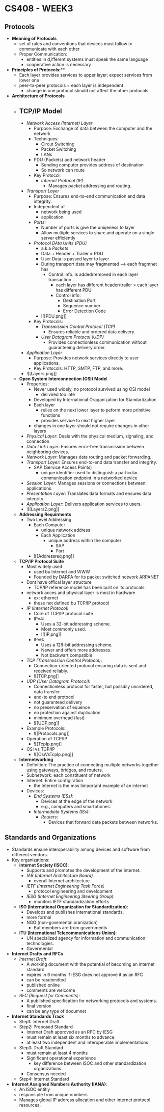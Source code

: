 # CS408 - WEEK3

## Protocols

- **Meaning of Protocols**
    - set of rules and conventions that devices must follow to communicate with each other
    - Proper Communication: 
        - entities in d,ifferent systems must speak the same language 
        - cooperative action is necessary
- **Principles of Protocols:****
    - Each layer provides services to upper layer; expect services from lower one
    - peer-to-peer protocols = each layer is independent
        - change in one protocol should not affect the other protocols
- **Architecture of Protocols**
    - **TCP/IP Model**
        - 
        - *Network Access (Internet) Layer*
            - Purpose: Exchange of data between the computer and the network
            - Techniques:
                - Circut Switching
                - Packet Switching
                - LANs
            - PDU (Packets) add network header
                - Sending computer provides address of destination
                - So network can route
            - Key Protocol: 
                - *Internet Protocol (IP)*
                    - Manages packet addressing and routing.
        - *Transport Layer*
            - Purpose: Ensures end-to-end communication and data integrity.
            - Independent of 
                - network being used
                - application
            - *Ports:*
                - Number of ports is give the uniqeness to layer
                -  Allow multiple services to share and operate on a single server efficiently
            - *Protocol DAta Units (PDU)*
                - a.k.a *Packets*
                - Data + Header + Trailer = PDU
                - User Data is passed layer to layer
                - During transport data may fragmented --\> each fragmnet has
                    - Control info. is added/removed in each layer transaction
                        - each layer has different header/trailer = each layer has different PDU
                        - Control info:
                            - Destination Port
                            - Sequence number
                            - Error Detection Code
                - ![[PDU.png]]
            - Key Protocols:
                - *Transmission Control Protocol (TCP)*
                    - Ensures reliable and ordered data delivery.
                - *User Datagram Protocol (UDP)*
                    - Provides connectionless communication without guaranteeing delivery order.
        - *Application Layer*
            - Purpose: Provides network services directly to user applications.
            - Key Protocols: HTTP, SMTP, FTP, and more.
        - ![[Layers.png]]
    - **Open System Interconnection (OSI) Model**
        - Properties:
            - Never used widely, no protocol survived using OSI model
                - delivired too late
            - Developed by International Oraganization for Standartization
            - Each layer 
                - relies on the next lower layer to peform more primitive functions
                - provides service to next higher layer
            - changes in one layer should not require changes in other layers
        - *Physical Layer*: Deals with the physical medium, signaling, and connection.
        - *Data Link Layer*: Ensures error-free transmission between neighboring devices.
        - *Network Layer*: Manages data routing and packet forwarding.
        - *Transport Layer*: Ensures end-to-end data transfer and integrity.
            - SAP (Service Access Points)
                - unique identifier used to distinguish a particular communication endpoint in a networked device
        - *Session Layer*: Manages sessions or connections between applications.
        - *Presentation Layer*: Translates data formats and ensures data integrity.
        - *Application Layer*: Delivers application services to users.
        - ![[Layers2.png]]
    - **Addressing Requirments**
        - Two Level Addressing
            - Each Computer
                - unique network address
                - Each Application
                    - unique address within the computer
                        - SAP
                        - Port
            - ![[Addressreq.png]]
    - **TCP/IP Protocol Suite**
        - Most widely used
            - used bu Internet and WWW
            - Founded by DARPA for its packet switched network ARPANET
        - Dont have offical layer structure
            - TCP/IP reference model has been bulit on its protocols
        - network acces and physical layer is most in hardware
            - ex: ethernet
            - these not defined bu TCP/IP protocol
        - *IP (Internet Protocol)*
            - Core of TCP/IP protocol suite
            - IPv4: 
                - Uses a 32-bit addressing scheme. 
                - Most commonly used.
                - ![[IP.png]]
            - IPv6: 
                - Uses a 128-bit addressing scheme. 
                - Newer and offers more addresses.
                - Not backwart compatible
        - *TCP (Transmission Control Protocol)*: 
            - Connection-oriented protocol ensuring data is sent and received reliably.
            - ![[TCP.png]]
        - *UDP (User Datagram Protocol)*: 
            - Connectionless protocol for faster, but possibly unordered, data transfer.
            - end-to end protocol
            - not guaranteed delivery
            - no preservation of equence
            - no protection against duplication
            - minimum overhead (fast)
            - ![[UDP.png]]
        - Example Protocols:
            - ![[Protocols.png]]
        - Operation of TCP/IP
            - ![[TcpIp.png]]
        - OSI vs TCP/IP
            - ![[OsıVsTcpIp.png]]
    - **Internetworking**
        - Definition: The practice of connecting multiple networks together using gateways, bridges, and routers.
        - Subnetwork: each constituent of network
        - Internet: Entire configiration
            - the Internet is the mos timportant example of an internet
        - Devices:
            - *End Systems (ESs)*: 
                - Devices at the edge of the network
                - e.g., computers and smartphones.
            - *Intermediate Systems (ISs)*: 
                - *Routers*:
                    -  Devices that forward data packets between networks.

## Standards and Organizations

- Standards ensure interoperability among devices and software from different vendors.
- Key organizations:
    - **Internet Society (ISOC)**: 
        - Supports and promotes the development of the internet.
        - *IAB (Internet Architecture Board)*
            - overall Internet architecture
        - *IETF (Internet Engineering Task Force)*
            - protocol engineering and development
        - *IESG (Internet Engineering Steering Group)*
            - monitors IETF standardization efforts
    - **ISO (International Organization for Standardization)**:
        - Develops and publishes international standards.
        - more formal
        - NGO (non-govemental oranization)
            - But members are from governments
    - **ITU (International Telecommunications Union)**: 
        - UN specialized agency for information and communication technologies.
        - Govermental
- **Internet Drafts and RFCs**
    - *Internet Draft*: 
        - A working document with the potential of becoming an Internet standard
        - expires in 6 months if IESG does not approve it as an RFC
        - can be resubmitted
        - published online
        - comments are welcome
    - *RFC (Request for Comments)*: 
        - A published specification for networking protocols and systems.
        - final version
        - can be any type of documnet
- **Internet Standards Track**
    - Step1: Internet Draft
    - Step2: Proposed Standard
        - Internet Draft approved as an RFC by IESG
        - must remain at least six months to advance 
        - at least two independent and interoperable implementations 
    - Step3: Draft Standard
        - must remain at least 4 months
        - Significant operational experience
            - key difference between ISOC and other standardization organizations 
        - Consensus needed
    - Step4: Internet Standard
- **Internet Assigned Numbers Authority (IANA)**: 
    - An ISOC entitiy
    - responsiple from unique numbers
    - Manages global IP address allocation and other internet protocol resources.

